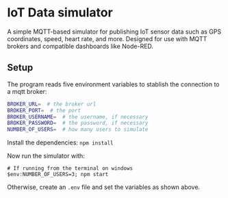 # IoT Data simulator

A simple MQTT-based simulator for publishing IoT sensor data such as GPS coordinates, speed, heart rate, and more. Designed for use with MQTT brokers and compatible dashboards like Node-RED.

## Setup

The program reads five environment variables to stablish the connection to a mqtt broker:

```bash
BROKER_URL=  # the broker url
BROKER_PORT=  # the port 
BROKER_USERNAME=  # the username, if necessary
BROKER_PASSWORD=  # the password, if necessary
NUMBER_OF_USERS=  # how many users to simulate
```

Install the dependencies: `npm install`

Now run the simulator with:

```pwsh
# If running from the terminal on windows
$env:NUMBER_OF_USERS=3; npm start
```

Otherwise, create an `.env` file and set the variables as shown above.
